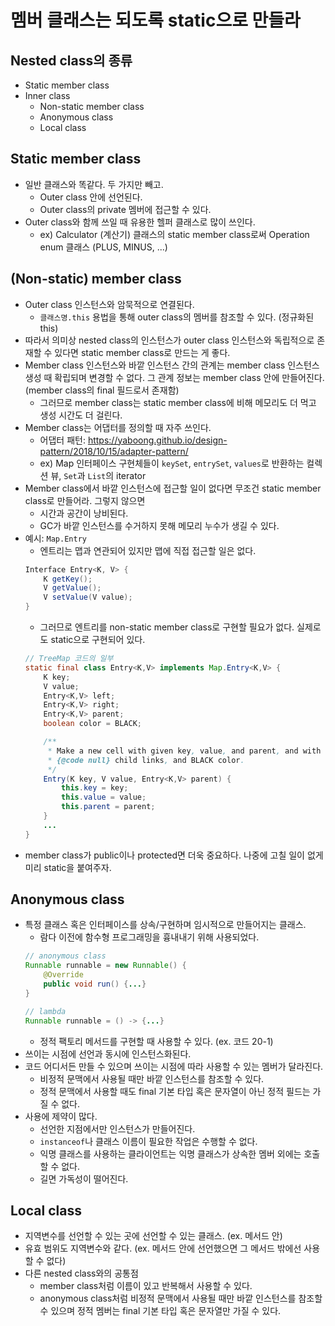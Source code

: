 # 멤버 클래스는 되도록 static으로 만들라
## Nested class의 종류
- Static member class
- Inner class
    - Non-static member class
    - Anonymous class
    - Local class
## Static member class
- 일반 클래스와 똑같다. 두 가지만 빼고.
    - Outer class 안에 선언된다.
    - Outer class의 private 멤버에 접근할 수 있다.
- Outer class와 함께 쓰일 때 유용한 헬퍼 클래스로 많이 쓰인다.
    - ex) Calculator (계산기) 클래스의 static member class로써 Operation enum 클래스 (PLUS, MINUS, ...)
## (Non-static) member class
- Outer class 인스턴스와 암묵적으로 연결된다.
    - `클래스명.this` 용법을 통해 outer class의 멤버를 참조할 수 있다. (정규화된 this)
- 따라서 의미상 nested class의 인스턴스가 outer class 인스턴스와 독립적으로 존재할 수 있다면 static member class로 만드는 게 좋다.
- Member class 인스턴스와 바깥 인스턴스 간의 관계는 member class 인스턴스 생성 때 확립되며 변경할 수 없다. 그 관계 정보는 member class 안에 만들어진다. (member class의 final 필드로서 존재함)
    - 그러므로 member class는 static member class에 비해 메모리도 더 먹고 생성 시간도 더 걸린다.
- Member class는 어댑터를 정의할 때 자주 쓰인다.
    - 어댑터 패턴: https://yaboong.github.io/design-pattern/2018/10/15/adapter-pattern/
    - ex) Map 인터페이스 구현체들이 `keySet`, `entrySet`, `values`로 반환하는 컬렉션 뷰, `Set`과 `List`의 iterator
- Member class에서 바깥 인스턴스에 접근할 일이 없다면 무조건 static member class로 만들어라. 그렇지 않으면
    - 시간과 공간이 낭비된다.
    - GC가 바깥 인스턴스를 수거하지 못해 메모리 누수가 생길 수 있다.
- 예시: `Map.Entry`
    - 엔트리는 맵과 연관되어 있지만 맵에 직접 접근할 일은 없다.
    ```java
    Interface Entry<K, V> {
        K getKey();
        V getValue();
        V setValue(V value);
    }
    ```
    - 그러므로 엔트리를 non-static member class로 구현할 필요가 없다. 실제로도 static으로 구현되어 있다.
    ```java
    // TreeMap 코드의 일부
    static final class Entry<K,V> implements Map.Entry<K,V> {
        K key;
        V value;
        Entry<K,V> left;
        Entry<K,V> right;
        Entry<K,V> parent;
        boolean color = BLACK;

        /**
         * Make a new cell with given key, value, and parent, and with
         * {@code null} child links, and BLACK color.
         */
        Entry(K key, V value, Entry<K,V> parent) {
            this.key = key;
            this.value = value;
            this.parent = parent;
        }
        ...
    }
    ```
- member class가 public이나 protected면 더욱 중요하다. 나중에 고칠 일이 없게 미리 static을 붙여주자.
## Anonymous class
- 특정 클래스 혹은 인터페이스를 상속/구현하며 임시적으로 만들어지는 클래스.
    - 람다 이전에 함수형 프로그래밍을 흉내내기 위해 사용되었다.
    ```java
    // anonymous class
    Runnable runnable = new Runnable() {
        @Override
        public void run() {...}
    }

    // lambda
    Runnable runnable = () -> {...}
    ```
    - 정적 팩토리 메서드를 구현할 때 사용할 수 있다. (ex. 코드 20-1)
- 쓰이는 시점에 선언과 동시에 인스턴스화된다.
- 코드 어디서든 만들 수 있으며 쓰이는 시점에 따라 사용할 수 있는 멤버가 달라진다.
    - 비정적 문맥에서 사용될 때만 바깥 인스턴스를 참조할 수 있다.
    - 정적 문맥에서 사용할 때도 final 기본 타입 혹은 문자열이 아닌 정적 필드는 가질 수 없다.
- 사용에 제약이 많다.
    - 선언한 지점에서만 인스턴스가 만들어진다.
    - `instanceof`나 클래스 이름이 필요한 작업은 수행할 수 없다.
    - 익명 클래스를 사용하는 클라이언트는 익명 클래스가 상속한 멤버 외에는 호출할 수 없다.
    - 길면 가독성이 떨어진다.
## Local class
- 지역변수를 선언할 수 있는 곳에 선언할 수 있는 클래스. (ex. 메서드 안)
- 유효 범위도 지역변수와 같다. (ex. 메서드 안에 선언했으면 그 메서드 밖에선 사용할 수 없다)
- 다른 nested class와의 공통점
    - member class처럼 이름이 있고 반복해서 사용할 수 있다.
    - anonymous class처럼 비정적 문맥에서 사용될 때만 바깥 인스턴스를 참조할 수 있으며 정적 멤버는 final 기본 타입 혹은 문자열만 가질 수 있다.